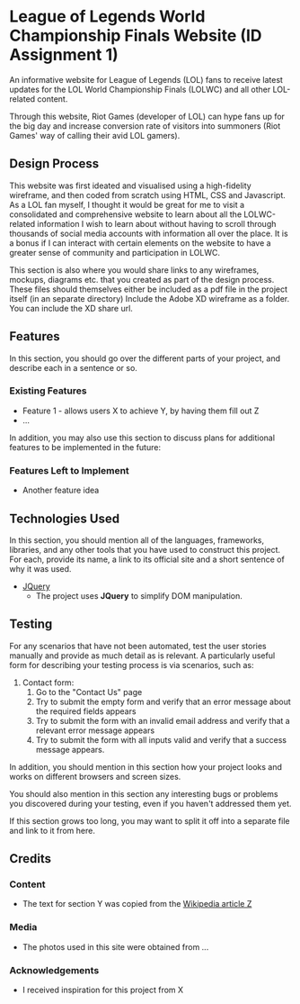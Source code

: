 # League of Legends World Championship Finals Website (ID Assignment 1)

An informative website for League of Legends (LOL) fans to receive latest updates for the LOL World Championship Finals (LOLWC) and all other LOL-related content. 

Through this website, Riot Games (developer of LOL) can hype fans up for the big day and increase conversion rate of visitors into summoners (Riot Games' way of calling their avid LOL gamers).
 
## Design Process

This website was first ideated and visualised using a high-fidelity wireframe, and then coded from scratch using HTML, CSS and Javascript. As a LOL fan myself, I thought it would be great for me to visit a consolidated and comprehensive website to learn about all the LOLWC-related information I wish to learn about without having to scroll through thousands of social media accounts with information all over the place. It is a bonus if I can interact with certain elements on the website to have a greater sense of community and participation in LOLWC.

This section is also where you would share links to any wireframes, mockups, diagrams etc. that you created as part of the design process. 
These files should themselves either be included as a pdf file in the project itself (in an separate directory)
Include the Adobe XD wireframe as a folder. You can include the XD share url. 

## Features

In this section, you should go over the different parts of your project, and describe each in a sentence or so.
 
### Existing Features
- Feature 1 - allows users X to achieve Y, by having them fill out Z
- ...

In addition, you may also use this section to discuss plans for additional features to be implemented in the future:

### Features Left to Implement
- Another feature idea

## Technologies Used

In this section, you should mention all of the languages, frameworks, libraries, and any other tools that you have used to construct this project. For each, provide its name, a link to its official site and a short sentence of why it was used.

- [JQuery](https://jquery.com)
    - The project uses **JQuery** to simplify DOM manipulation.


## Testing

For any scenarios that have not been automated, test the user stories manually and provide as much detail as is relevant. A particularly useful form for describing your testing process is via scenarios, such as:

1. Contact form:
    1. Go to the "Contact Us" page
    2. Try to submit the empty form and verify that an error message about the required fields appears
    3. Try to submit the form with an invalid email address and verify that a relevant error message appears
    4. Try to submit the form with all inputs valid and verify that a success message appears.

In addition, you should mention in this section how your project looks and works on different browsers and screen sizes.

You should also mention in this section any interesting bugs or problems you discovered during your testing, even if you haven't addressed them yet.

If this section grows too long, you may want to split it off into a separate file and link to it from here.

## Credits

### Content
- The text for section Y was copied from the [Wikipedia article Z](https://en.wikipedia.org/wiki/Z)

### Media
- The photos used in this site were obtained from ...

### Acknowledgements

- I received inspiration for this project from X
